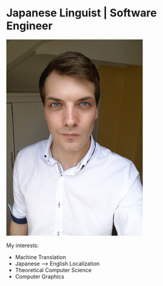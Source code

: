 # Japanese Linguist | Software Engineer 

![coverimg](me_small.png)


My interests:
  * Machine Translation
  * Japanese --> English Localization 
  * Theoretical Computer Science
  * Computer Graphics    

